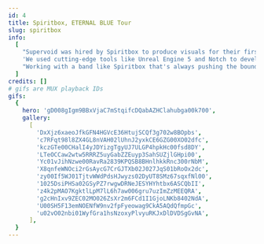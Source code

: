 ```yaml
---
id: 4
title: Spiritbox, ETERNAL BLUE Tour
slug: spiritbox
info:
  [
    "Supervoid was hired by Spiritbox to produce visuals for their first headlining tour in support of their album ETERNAL BLUE. The band wanted us to create a unique world for each song, focusing on environmental visuals that seamlessly blended with Lighting Designer Lenny Sasso's cues. Our goal was to transport the audience out of the theater and into an evolving abstract setting that matched the music.",
    'We used cutting-edge tools like Unreal Engine 5 and Notch to develop real-time animations that could be quickly adapted as the arrangements evolved.',
    "Working with a band like Spiritbox that's always pushing the boundaries of their music, we sought to capture their bleeding-edge mentality and create visuals that pushed the boundaries of what's previously been seen at a metal show into something that felt stadium-sized and as massive as the band's music.",
  ]
credits: []
# gifs are MUX playback IDs
gifs:
  {
    hero: 'gD008gIgm9BBxVjaC7mStqifcDQabAZHClahubga00k700',
    gallery:
      [
        'DxXjz6xaeoJfkGFN4HGVcE36HtujSCQf3g702w8BOpbs',
        'c7RFqt98l8ZX4GL8nVAH02lUhnJ2yxkCE6GZG00XO02dfc',
        'kczGTe00CHalI4yJDYizgTgyUJ7ULGP4hpkHc00fsd8DY',
        'LTeOCCaw2wtw5RRRZ5uyGabZZEuyp3SahSUZjlGHpi00',
        'Yc01vJihNzwe00RavRa2839KPQSB8BHnlhkkRnc300rNbM',
        'X8qnfeWNOci2rGsAycG7CrGJTXb02J027JqS01bRoOx2dc',
        'zy00If5WJ01TjtvWWdPdsHJwyzs02DyUT8SMz67sqxfNl00',
        '1025DsiPHSa02GSyPZ7rwgwDRNeJESYHYhtbx6ASCQbII',
        'z4k2pMAO7KgktlLpM7lL6h7aw006gru7uzImZzMEEQRA',
        'g2cHnIxv9ZEC02MO026ZsXr2m6FCd1I1GjoLNKb8402NdA',
        'U00SH5F13emNOENfW9nv2fpFyeowag9CkA5AQdQfmpGc',
        'u02vO02nbi01WyfGra1hsNzoxyPlvyuRKJxDlDVDSgGvNA',
      ],
  }
---
```


